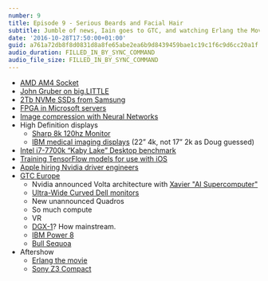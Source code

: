 ```yaml
---
number: 9
title: Episode 9 - Serious Beards and Facial Hair
subtitle: Jumble of news, Iain goes to GTC, and watching Erlang the Movie.
date: '2016-10-28T17:50:00+01:00'
guid: a761a72db8f8d0831d8a8fe65abe2ea6b9d8439459bae1c19c1f6c9d6cc20a1f
audio_duration: FILLED_IN_BY_SYNC_COMMAND
audio_file_size: FILLED_IN_BY_SYNC_COMMAND
---
```


* [AMD AM4 Socket](http://www.bit-tech.net/news/hardware/2016/09/19/amd-am4-pictured/1)
* [John Gruber on big.LITTLE ](https://twitter.com/EmperiorEric/status/776955409978589185)
* [2Tb NVMe SSDs from Samsung](http://www.anandtech.com/show/10698/samsung-announces-960-pro-and-960-evo-m2-pcie-ssds)
* [FPGA in Microsoft servers](http://www.geekwire.com/2016/microsoft-touts-first-ai-supercomputer-using-programmable-hardware-cloud/)
* [Image compression with Neural Networks](http://research.googleblog.com/2016/09/image-compression-with-neural-networks.html)
* High Definition displays
  * [Sharp 8k 120hz Monitor](http://www.anandtech.com/show/10732/ceatic-2016-sharp-showcases-27-inch-8k-120hz-igzo-monitor-with-hdr-also-1000-ppi-for-vr)
  * [IBM medical imaging displays](https://en.wikipedia.org/wiki/IBM_T220/T221_LCD_monitors) (22” 4k, not 17” 2k as Doug guessed)
* [Intel i7-7700k “Kaby Lake” Desktop benchmark](http://browser.primatelabs.com/v4/compute/127756)
* [Training TensorFlow models for use with iOS](https://www.bignerdranch.com/blog/use-tensorflow-and-bnns-to-add-machine-learning-to-your-mac-or-ios-app/)
* [Apple hiring Nvidia driver engineers](https://twitter.com/BenedictEvans/status/779952096674058240)
* [GTC Europe](https://www.gputechconf.eu)
  * Nvidia announced Volta architecture with [Xavier "AI Supercomputer"](https://blogs.nvidia.com/blog/2016/09/28/xavier/)
  * [Ultra-Wide Curved Dell monitors](http://accessories.ap.dell.com/sna/productdetail.aspx?c=hk&l=en&s=bsd&cs=hkbsd1&sku=210-AEBV)
  * New unannounced Quadros
  * So much compute
  * VR
  * [DGX-1](http://www.nvidia.com/object/deep-learning-system.html)? How mainstream.
  * [IBM Power 8](https://en.wikipedia.org/wiki/POWER8)
  * [Bull Sequoa](http://www.bull.com/sites/default/files/docs-dl/f-sequana-en1_web_1.pdf)
* Aftershow
  * [Erlang the movie](https://www.youtube.com/watch?v=uKfKtXYLG78)
  * [Sony Z3 Compact](https://en.wikipedia.org/wiki/Sony_Xperia_Z3_Compact)
